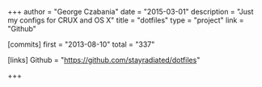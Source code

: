 +++
author = "George Czabania"
date = "2015-03-01"
description = "Just my configs for CRUX and OS X"
title = "dotfiles"
type = "project"
link = "Github"

[commits]
  first = "2013-08-10"
  total = "337"

[links]
  Github = "https://github.com/stayradiated/dotfiles"

+++

